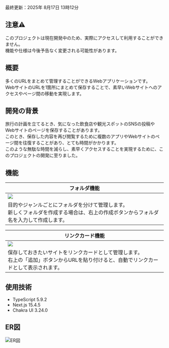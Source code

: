 最終更新：2025年 8月17日 13時12分
## 注意⚠️
このプロジェクトは現在開発中のため、実際にアクセスして利用することができません。<br>
機能や仕様は今後予告なく変更される可能性があります。

## 概要
多くのURLをまとめて管理することができるWebアプリケーションです。<br>
WebサイトのURLを1箇所にまとめて保存することで、素早いWebサイトへのアクセスやページ間の移動を実現します。

## 開発の背景
旅行の計画を立てるとき、気になった飲食店や観光スポットのSNSの投稿やWebサイトのページを保存することがあります。<br>
このとき、保存した内容を再び閲覧するために複数のアプリやWebサイトのページ間を往復することがあり、とても時間がかかります。<br>
このような無駄な時間を減らし、素早くアクセスすることを実現するために、このプロジェクトの開発に至りました。

## 機能
| フォルダ機能 |
| --- |
| ![](https://github.com/user-attachments/assets/584fa1b4-ed6d-4296-a6e8-41fd8d019232) |
| 目的やジャンルごとにフォルダを分けて管理します。<br> 新しくフォルダを作成する場合は、右上の作成ボタンからフォルダ名を入力して作成します。|

| リンクカード機能 |
 | --- |
 | ![](https://github.com/user-attachments/assets/fd8d48ca-be9c-468e-8e51-316446d94d90) |
 | 保存しておきたいサイトをリンクカードとして管理します。<br>右上の「追加」ボタンからURLを貼り付けると、自動でリンクカードとして表示されます。|
 
## 使用技術
- TypeScript 5.9.2
- Next.js 15.4.5
- Chakra UI 3.24.0

## ER図
![ER図](https://github.com/user-attachments/assets/3a535c44-f02e-4417-a044-884491f014e9)
